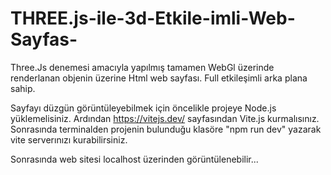 # THREE.js-ile-3d-Etkile-imli-Web-Sayfas-
Three.Js denemesi amacıyla yapılmış tamamen WebGl üzerinde renderlanan objenin üzerine Html web sayfası. Full etkileşimli arka plana sahip. 

Sayfayı düzgün görüntüleyebilmek için öncelikle projeye Node.js yüklemelisiniz.
Ardından https://vitejs.dev/ sayfasından Vite.js kurmalısınız. 
Sonrasında terminalden projenin bulunduğu klasöre "npm run dev" yazarak vite serverınızı kurabilirsiniz. 

Sonrasında web sitesi localhost üzerinden görüntülenebilir...
